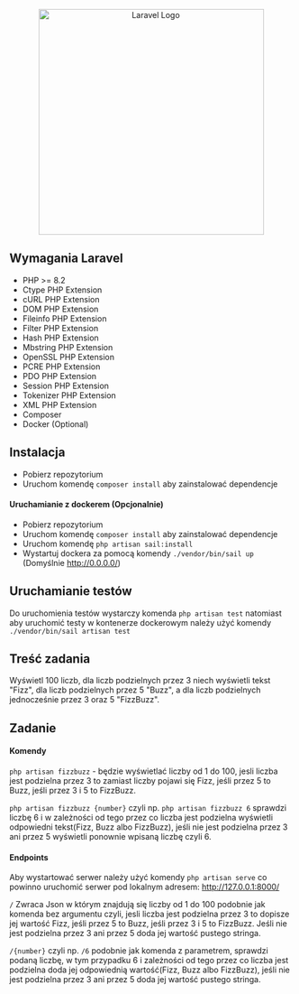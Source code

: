 <p align="center"><a href="https://laravel.com" target="_blank"><img src="https://raw.githubusercontent.com/laravel/art/master/logo-lockup/5%20SVG/2%20CMYK/1%20Full%20Color/laravel-logolockup-cmyk-red.svg" width="400" alt="Laravel Logo"></a></p>

## Wymagania Laravel
- PHP >= 8.2
- Ctype PHP Extension
- cURL PHP Extension
- DOM PHP Extension
- Fileinfo PHP Extension
- Filter PHP Extension
- Hash PHP Extension
- Mbstring PHP Extension
- OpenSSL PHP Extension
- PCRE PHP Extension
- PDO PHP Extension
- Session PHP Extension
- Tokenizer PHP Extension
- XML PHP Extension
- Composer
- Docker (Optional)

## Instalacja
- Pobierz repozytorium
- Uruchom komendę ```composer install``` aby zainstalować dependencje

#### Uruchamianie z dockerem (Opcjonalnie)
- Pobierz repozytorium
- Uruchom komendę ```composer install``` aby zainstalować dependencje
- Uruchom komendę ```php artisan sail:install```
- Wystartuj dockera za pomocą komendy ```./vendor/bin/sail up``` (Domyślnie http://0.0.0.0/)

## Uruchamianie testów
Do uruchomienia testów wystarczy komenda ```php artisan test```
natomiast aby uruchomić testy w kontenerze dockerowym należy użyć komendy ```./vendor/bin/sail artisan test```

## Treść zadania

Wyświetl 100 liczb, dla liczb podzielnych przez 3 niech wyświetli tekst "Fizz", dla liczb podzielnych przez 5 "Buzz", a dla liczb podzielnych jednocześnie przez 3 oraz 5 "FizzBuzz".

## Zadanie

#### Komendy
```php artisan fizzbuzz``` - będzie wyświetlać liczby od 1 do 100, jesli liczba jest podzielna przez 3 to zamiast liczby pojawi się Fizz, jeśli przez 5 to Buzz, jeśli przez 3 i 5 to FizzBuzz.

```php artisan fizzbuzz {number}``` czyli np. ```php artisan fizzbuzz 6``` sprawdzi liczbę 6 i w zależności od tego przez co liczba jest podzielna wyświetli odpowiedni tekst(Fizz, Buzz albo FizzBuzz), jeśli nie jest podzielna przez 3 ani przez 5 wyświetli ponownie wpisaną liczbę czyli 6.

#### Endpoints

Aby wystartować serwer należy użyć komendy ```php artisan serve``` co powinno uruchomić serwer pod lokalnym adresem: http://127.0.0.1:8000/

```/``` Zwraca Json w którym znajdują się liczby od 1 do 100 podobnie jak komenda bez argumentu czyli, jesli liczba jest podzielna przez 3 to dopisze jej wartość Fizz, jeśli przez 5 to Buzz, jeśli przez 3 i 5 to FizzBuzz. Jeśli nie jest podzielna przez 3 ani przez 5 doda jej wartość pustego stringa.


```/{number}``` czyli np. ```/6``` podobnie jak komenda z parametrem, sprawdzi podaną liczbę, w tym przypadku 6 i zależności od tego przez co liczba jest podzielna doda jej odpowiednią wartość(Fizz, Buzz albo FizzBuzz), jeśli nie jest podzielna przez 3 ani przez 5 doda jej wartość pustego stringa.
